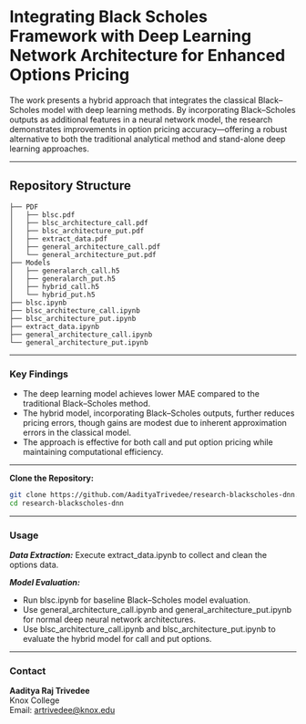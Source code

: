 # Integrating Black Scholes Framework with Deep Learning Network Architecture for Enhanced Options Pricing
The work presents a hybrid approach that integrates the classical Black–Scholes model with deep learning methods. By incorporating Black–Scholes outputs as additional features in a neural network model, the research demonstrates improvements in option pricing accuracy—offering a robust alternative to both the traditional analytical method and stand-alone deep learning approaches.

---

## Repository Structure
```
├── PDF
│   ├── blsc.pdf
│   ├── blsc_architecture_call.pdf
│   ├── blsc_architecture_put.pdf
│   ├── extract_data.pdf
│   ├── general_architecture_call.pdf
│   └── general_architecture_put.pdf
├── Models
│   ├── generalarch_call.h5
│   ├── generalarch_put.h5
│   ├── hybrid_call.h5
│   └── hybrid_put.h5
├── blsc.ipynb
├── blsc_architecture_call.ipynb
├── blsc_architecture_put.ipynb
├── extract_data.ipynb
├── general_architecture_call.ipynb
└── general_architecture_put.ipynb
```
---
### Key Findings

- The deep learning model achieves lower MAE compared to the traditional Black–Scholes method.
- The hybrid model, incorporating Black–Scholes outputs, further reduces pricing errors, though gains are modest due to inherent approximation errors in the classical model.
- The approach is effective for both call and put option pricing while maintaining computational efficiency.

---
**Clone the Repository:**

   ```bash
   git clone https://github.com/AadityaTrivedee/research-blackscholes-dnn.git
   cd research-blackscholes-dnn
 ```
---
### Usage
***Data Extraction:***
Execute extract_data.ipynb to collect and clean the options data.

***Model Evaluation:***
- Run blsc.ipynb for baseline Black–Scholes model evaluation.
- Use general_architecture_call.ipynb and general_architecture_put.ipynb for normal deep neural network architectures.
- Use blsc_architecture_call.ipynb and blsc_architecture_put.ipynb to evaluate the hybrid model for call and put options.

---
### Contact
**Aaditya Raj Trivedee**  
Knox College  
Email: [artrivedee@knox.edu](mailto:artrivedee@knox.edu)
